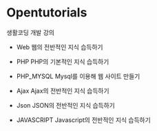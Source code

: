 # Opentutorials
생활코딩 개발 강의

- Web
    웹의 전반적인 지식 습득하기
- PHP
    PHP의 기본적인 지식 습득하기
- PHP_MYSQL
    Mysql를 이용해 웹 사이트 만들기

- Ajax
    Ajax의 전반적인 지식 습득하기
- Json
    JSON의 전반적인 지식 습득하기

- JAVASCRIPT
    Javascript의 전반적인 지식 습득하기